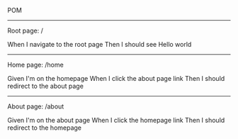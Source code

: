 POM

---

Root page: /

When I navigate to the root page
Then I should see Hello world

---

Home page: /home

Given I'm on the homepage
When I click the about page link
Then I should redirect to the about page

---

About page: /about

Given I'm on the about page
When I click the homepage link
Then I should redirect to the homepage

